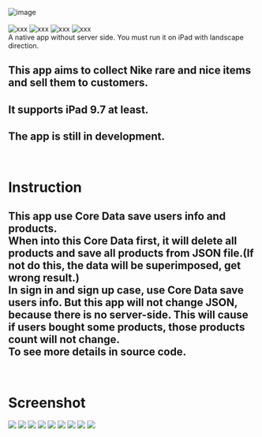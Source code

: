 ![image](https://user-images.githubusercontent.com/12896162/37563487-d5fc834c-2abc-11e8-87fb-ec522f130ca2.png)
<br />
<br />
![xxx](https://travis-ci.org/Imputes/Nike-Collection.svg?branch=master)
![xxx](https://img.shields.io/badge/language-Swift%204.X-orange.svg?style=flat-square)
![xxx](https://img.shields.io/badge/platform-iOS%2011.X-48196e.svg?style=flat-square)
![xxx](https://img.shields.io/badge/database-Core%20Data-0096FF.svg?style=flat-square)
<br />
A native app without server side. You must run it on iPad with landscape direction.
## This app aims to collect Nike rare and nice items and sell them to customers. 
## It supports iPad 9.7 at least.
## The app is still in development.
<br />
<h1>Instruction</h1>
<h2>
This app use Core Data save users info and products.<br />
When into this Core Data first, it will delete all products and save all products from JSON file.(If not do this, the data will be superimposed, get wrong result.)<br />
In sign in and sign up case, use Core Data save users info.
But this app will not change JSON, because there is no server-side. This will cause if users bought some products, those products count will not change.<br />
To see more details in source code.
</h2>
<br />
<h1>Screenshot</h2>
<img src="https://github.com/Imputes/Nike-Collection/blob/master/gifs/home%20tab.gif">
<img src="https://github.com/Imputes/Nike-Collection/blob/master/gifs/detail%20tab%20left%20table.gif">
<img src="https://github.com/Imputes/Nike-Collection/blob/master/gifs/detail%20tab%20detail%20view.gif">
<img src="https://github.com/Imputes/Nike-Collection/blob/master/gifs/detia%20view%20cart.gif">
<img src="https://github.com/Imputes/Nike-Collection/blob/master/gifs/customer%20part.gif">
<img src="https://github.com/Imputes/Nike-Collection/blob/master/gifs/add%20address.gif">
<img src="https://github.com/Imputes/Nike-Collection/blob/master/gifs/add%20credit%20card.gif">
<img src="https://github.com/Imputes/Nike-Collection/blob/master/gifs/over%20bought.gif">
<img src="https://github.com/Imputes/Nike-Collection/blob/master/gifs/sign%20in.gif">

 
